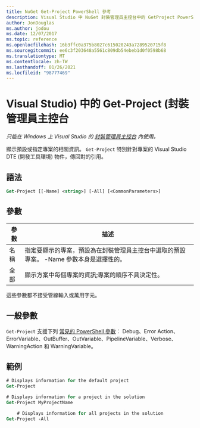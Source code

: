 ```yaml
---
title: NuGet Get-Project PowerShell 參考
description: Visual Studio 中 NuGet 封裝管理員主控台中的 GetProject PowerShell 命令參考。
author: JonDouglas
ms.author: jodou
ms.date: 12/07/2017
ms.topic: reference
ms.openlocfilehash: 16b3ffc0a375b8027c615020243a7289520715f8
ms.sourcegitcommit: ee6c3f203648a5561c809db54ebeb1d0f0598b68
ms.translationtype: MT
ms.contentlocale: zh-TW
ms.lasthandoff: 01/26/2021
ms.locfileid: "98777469"
---
```

# <a name="get-project-package-manager-console-in-visual-studio"></a>Visual Studio) 中的 Get-Project (封裝管理員主控台

*只能在 Windows 上 Visual Studio 的 [封裝管理員主控台](../../consume-packages/install-use-packages-powershell.md) 內使用。*

顯示預設或指定專案的相關資訊。 `Get-Project` 特別針對專案的 Visual Studio DTE (開發工具環境) 物件，傳回對的引用。

## <a name="syntax"></a>語法

```ps
Get-Project [[-Name] <string>] [-All] [<CommonParameters>]
```

## <a name="parameters"></a>參數

| 參數 | 描述 |
| --- | --- |
| 名稱 | 指定要顯示的專案，預設為在封裝管理員主控台中選取的預設專案。 -Name 參數本身是選擇性的。 |
| 全部 | 顯示方案中每個專案的資訊;專案的順序不具決定性。 |

這些參數都不接受管線輸入或萬用字元。

## <a name="common-parameters"></a>一般參數

`Get-Project` 支援下列 [常見的 PowerShell 參數](/powershell/module/microsoft.powershell.core/about/about_commonparameters)： Debug、Error Action、ErrorVariable、OutBuffer、OutVariable、PipelineVariable、Verbose、WarningAction 和 WarningVariable。

## <a name="examples"></a>範例

```ps
# Displays information for the default project
Get-Project

# Displays information for a project in the solution
Get-Project MyProjectName

    # Displays information for all projects in the solution
Get-Project -All
```